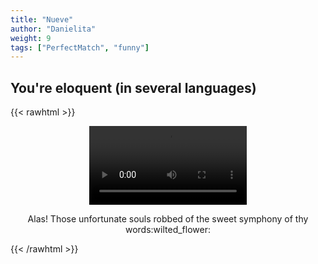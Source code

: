 ```yaml
---
title: "Nueve"
author: "Danielita"
weight: 9
tags: ["PerfectMatch", "funny"]
---
```

## You're eloquent (in several languages)
{{< rawhtml >}} 
<center>
<video width=50% controls autoplay>
    <source src="/videos/megapint.mp4" type="video/mp4">
    Your browser does not support the video tag.  
</video>
</center>
<p style="text-align: center;">Alas! Those unfortunate souls robbed of the sweet symphony of thy words:wilted_flower:</p>
{{< /rawhtml >}}


